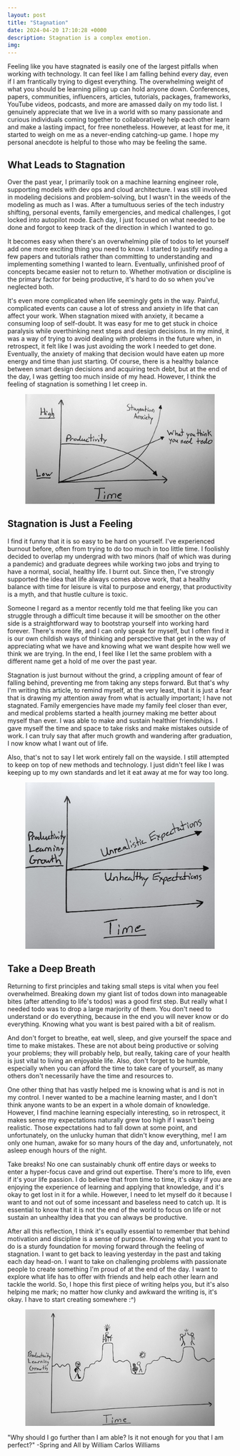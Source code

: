 ```yaml
---
layout: post
title: "Stagnation"
date: 2024-04-20 17:10:28 +0000
description: Stagnation is a complex emotion.
img:
---
```


Feeling like you have stagnated is easily one of the largest pitfalls when working with technology. It can feel like I am falling behind every day, even if I am frantically trying to digest everything. The overwhelming weight of what you should be learning piling up can hold anyone down. Conferences, papers, communities, influencers, articles, tutorials, packages, frameworks, YouTube videos, podcasts, and more are amassed daily on my todo list. I genuinely appreciate that we live in a world with so many passionate and curious individuals coming together to collaboratively help each other learn and make a lasting impact, for free nonetheless. However, at least for me, it started to weigh on me as a never-ending catching-up game. I hope my personal anecdote is helpful to those who may be feeling the same. 

## What Leads to Stagnation
Over the past year, I primarily took on a machine learning engineer role, supporting models with dev ops and cloud architecture. I was still involved in modeling decisions and problem-solving, but I wasn't in the weeds of the modeling as much as I was. After a tumultuous series of the tech industry shifting, personal events, family emergencies, and medical challenges, I got locked into autopilot mode. Each day, I just focused on what needed to be done and forgot to keep track of the direction in which I wanted to go.  

It becomes easy when there's an overwhelming pile of todos to let yourself add one more exciting thing you need to know. I started to justify reading a few papers and tutorials rather than committing to understanding and implementing something I wanted to learn. Eventually, unfinished proof of concepts became easier not to return to. Whether motivation or discipline is the primary factor for being productive, it's hard to do so when you've neglected both.

It's even more complicated when life seemingly gets in the way. Painful, complicated events can cause a lot of stress and anxiety in life that can affect your work. When stagnation mixed with anxiety, it became a consuming loop of self-doubt. It was easy for me to get stuck in choice paralysis while overthinking next steps and design decisions. In my mind, it was a way of trying to avoid dealing with problems in the future when, in retrospect, it felt like I was just avoiding the work I needed to get done. Eventually, the anxiety of making that decision would have eaten up more energy and time than just starting. Of course, there is a healthy balance between smart design decisions and acquiring tech debt, but at the end of the day, I was getting too much inside of my head. However, I think the feeling of stagnation is something I let creep in. 


<figure>
	<a href="../assets/img/2024-04-13-on-stagnation/article_1.jpg"><img src="../assets/img/2024-04-13-on-stagnation/article_1.jpg"></a>
</figure>

## Stagnation is Just a Feeling
I find it funny that it is so easy to be hard on yourself. I've experienced burnout before, often from trying to do too much in too little time. I foolishly decided to overlap my undergrad with two minors (half of which was during a pandemic) and graduate degrees while working two jobs and trying to have a normal, social, healthy life. I burnt out. Since then, I've strongly supported the idea that life always comes above work, that a healthy balance with time for leisure is vital to purpose and energy, that productivity is a myth, and that hustle culture is toxic. 

Someone I regard as a mentor recently told me that feeling like you can struggle through a difficult time because it will be smoother on the other side is a straightforward way to bootstrap yourself into working hard forever. There's more life, and I can only speak for myself, but I often find it is our own childish ways of thinking and perspective that get in the way of appreciating what we have and knowing what we want despite how well we think we are trying. In the end, I feel like I let the same problem with a different name get a hold of me over the past year. 

Stagnation is just burnout without the grind, a crippling amount of fear of falling behind, preventing me from taking any steps forward. But that's why I'm writing this article, to remind myself, at the very least, that it is just a fear that is drawing my attention away from what is actually important; I have not stagnated. Family emergencies have made my family feel closer than ever, and medical problems started a health journey making me better about myself than ever. I was able to make and sustain healthier friendships. I gave myself the time and space to take risks and make mistakes outside of work. I can truly say that after much growth and wandering after graduation, I now know what I want out of life.

Also, that's not to say I let work entirely fall on the wayside. I still attempted to keep on top of new methods and technology. I just didn't feel like I was keeping up to my own standards and let it eat away at me for way too long. 

<figure>
	<a href="../assets/img/2024-04-13-on-stagnation/article_2.jpg"><img src="../assets/img/2024-04-13-on-stagnation/article_2.jpg"></a>
</figure>

## Take a Deep Breath
Returning to first principles and taking small steps is vital when you feel overwhelmed. Breaking down my giant list of todos down into manageable bites (after attending to life's todos) was a good first step. But really what I needed todo was to drop a large marjority of them. You don't need to understand or do everything, because in the end you will never know or do everything. Knowing what you want is best paired with a bit of realism. 

And don't forget to breathe, eat well, sleep, and give yourself the space and time to make mistakes. These are not about being productive or solving your problems; they will probably help, but really, taking care of your health is just vital to living an enjoyable life. Also, don't forget to be humble, especially when you can afford the time to take care of yourself, as many others don't necessarily have the time and resources to.

One other thing that has vastly helped me is knowing what is and is not in my control. I never wanted to be a machine learning master, and I don't think anyone wants to be an expert in a whole domain of knowledge. However, I find machine learning especially interesting, so in retrospect, it makes sense my expectations naturally grew too high if I wasn't being realistic. Those expectations had to fall down at some point, and unfortunately, on the unlucky human that didn't know everything, me! I am only one human, awake for so many hours of the day and, unfortunately, not asleep enough hours of the night. 

Take breaks! No one can sustainably chunk off entire days or weeks to enter a hyper-focus cave and grind out expertise. There's more to life, even if it's your life passion. I do believe that from time to time, it's okay if you are enjoying the experience of learning and applying that knowledge, and it's okay to get lost in it for a while. However, I need to let myself do it because I want to and not out of some incessant and baseless need to catch up. It is essential to know that it is not the end of the world to focus on life or not sustain an unhealthy idea that you can always be productive.

After all this reflection, I think it's equally essential to remember that behind motivation and discipline is a sense of purpose. Knowing what you want to do is a sturdy foundation for moving forward through the feeling of stagnation. I want to get back to leaving yesterday in the past and taking each day head-on. I want to take on challenging problems with passionate people to create something I'm proud of at the end of the day. I want to explore what life has to offer with friends and help each other learn and tackle the world. So, I hope this first piece of writing helps you, but it's also helping me mark; no matter how clunky and awkward the writing is, it's okay. I have to start creating somewhere :^)

<figure>
	<a href="../assets/img/2024-04-13-on-stagnation/article_3.jpg"><img src="../assets/img/2024-04-13-on-stagnation/article_3.jpg"></a>
</figure>

"Why should I go further than I am able? Is it not enough for you that I am perfect?" -Spring and All by William Carlos Williams
